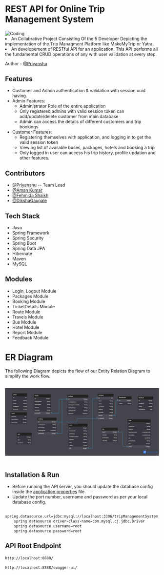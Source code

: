 <!-- ============================================  TITLE ======================================================  -->
# REST API for Online Trip Management System

<!-- ============================================  DETAILS ======================================================  -->

<img align="center" alt="Coding" width="700" height="500" src="https://github.com/fehmida99/new-berry-436/assets/112754704/3350fe3a-4994-4faa-b0bc-dbc76383f6e0">
<li>An Collabrative Project Consisting Of the 5 Developer Depicting the implementation of the Trip Managment Platform like MakeMyTrip or Yatra.
<li>An developement of RESTful API for an application. This API performs all the fundamental CRUD operations of any with user validation at every step.
<br>

<!-- ============================================  AUTHOR ======================================================  -->

Author - [@Priyanshu](https://github.com/Siddharth263)
 
<!-- ============================================  FEATURES ======================================================  -->

  
## Features

* Customer and Admin authentication & validation with session uuid having.
* Admin Features:
    * Administrator Role of the entire application
    * Only registered admins with valid session token can add/update/delete customer from main database
    * Admin can access the details of different customers and trip bookings
* Customer Features:
    * Registering themselves with application, and logging in to get the valid session token
    * Viewing list of available buses, packages, hotels and booking a trip
    * Only logged in user can access his trip history, profile updation and other features.

<!-- ============================================  CONTRIBUTORS ======================================================  -->

  
## Contributors

* [@Priyanshu](https://github.com/Siddharth263) -- Team Lead
* [@Aman Kumar](https://github.com/Amanastel)
* [@Fehmida Shaikh](https://github.com/fehmida99)
* [@DikshaGaupale](https://github.com/DikshaGaupale)
  
<!-- ============================================  TECH STACK ======================================================  -->

## Tech Stack

* Java
* Spring Framework
* Spring Security
* Spring Boot
* Spring Data JPA
* Hibernate
* Maven
* MySQL

<!-- ============================================  MODULES ======================================================  -->

## Modules

* Login, Logout Module
* Packages Module
* Booking Module
* TicketDetails Module
* Route Module
* Travels Module
* Bus Module
* Hotel Module
* Report Module
* Feedback Module

<!-- ============================================  ER - DIAGRAM ======================================================  -->

# ER Diagram

The following Diagram depicts the flow of our Entity Relation Diagram to simplify the work flow.
<br>
<br>
  
 <img src='./er-diagram/online trip management system.png'/>


<br>
<br>

<!-- ============================================  INSTALLATION AND RUN ======================================================  -->

## Installation & Run

* Before running the API server, you should update the database config inside the [application.properties](https://github.com/Siddharth263/nippy-needle-3633/blob/main/otms/otms/src/main/resources/application.properties) file. 
* Update the port number, username and password as per your local database config.

```
    spring.datasource.url=jdbc:mysql://localhost:3306/tripManagementSystem;
    spring.datasource.driver-class-name=com.mysql.cj.jdbc.Driver
    spring.datasource.username=root
    spring.datasource.password=root

```

<!-- ============================================  API ROOT ENDPOINTS ======================================================  -->

## API Root Endpoint

`http://localhost:8888/`

`http://localhost:8888/swagger-ui/`
